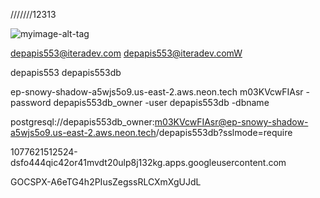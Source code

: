 ///////12313

![myimage-alt-tag]([url-to-image](https://th.bing.com/th/id/R.8a247bc308febad00a667aa85df895e6?rik=QGldXklYE9E8Ow&riu=http%3a%2f%2feskipaper.com%2fimages%2fbeautiful-girls-12.jpg&ehk=fXzFuiqtceHJ8wHivdOG97eu2vTwhUa5pz0DoIfm4Ew%3d&risl=&pid=ImgRaw&r=0))





depapis553@iteradev.com
depapis553@iteradev.comW

depapis553
depapis553db


ep-snowy-shadow-a5wjs5o9.us-east-2.aws.neon.tech
m03KVcwFIAsr -password
depapis553db_owner -user
depapis553db -dbname

postgresql://depapis553db_owner:m03KVcwFIAsr@ep-snowy-shadow-a5wjs5o9.us-east-2.aws.neon.tech/depapis553db?sslmode=require


1077621512524-dsfo444qic42or41mvdt20ulp8j132kg.apps.googleusercontent.com


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
